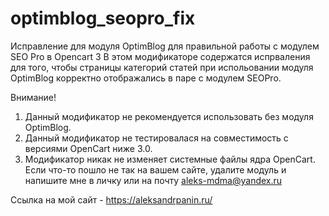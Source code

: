 # optimblog_seopro_fix
Исправление для модуля OptimBlog для правильной работы с модулем SEO Pro в Opencart 3
В этом модификаторе содержатся испрваления для того, чтобы страницы категорий статей при испольовании модуля OptimBlog корректно отображались в паре с модулем SEOPro.

Внимание!
1. Данный модификатор не рекомендуется использовать без модуля OptimBlog.
2. Данный модификатор не тестировалася на совместимость с версиями OpenCart ниже 3.0.
3. Модификатор никак не изменяет системные файлы ядра OpenCart. Если что-то пошло не так на вашем сайте, удалите модуль и напишите мне в личку или на почту aleks-mdma@yandex.ru

Ссылка на мой сайт - https://aleksandrpanin.ru/

